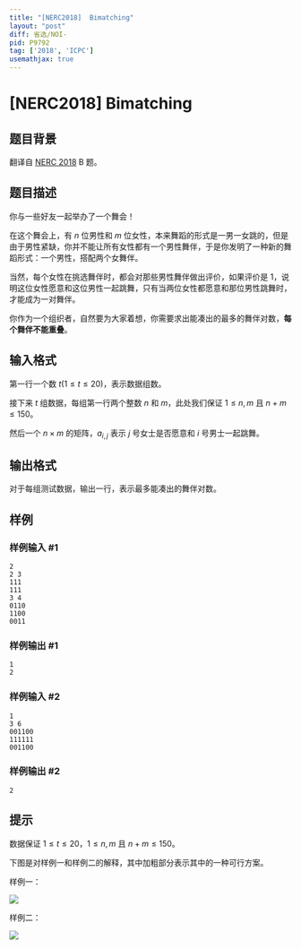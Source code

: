 ```yaml
---
title: "[NERC2018]  Bimatching"
layout: "post"
diff: 省选/NOI-
pid: P9792
tag: ['2018', 'ICPC']
usemathjax: true
---
```


# [NERC2018]  Bimatching
## 题目背景

翻译自 [NERC 2018](https://neerc.ifmo.ru/archive/2018/neerc-2018-statement.pdf) B 题。
## 题目描述

你与一些好友一起举办了一个舞会！

在这个舞会上，有 $n$ 位男性和 $m$ 位女性，本来舞蹈的形式是一男一女跳的，但是由于男性紧缺，你并不能让所有女性都有一个男性舞伴，于是你发明了一种新的舞蹈形式：一个男性，搭配两个女舞伴。

当然，每个女性在挑选舞伴时，都会对那些男性舞伴做出评价，如果评价是 $1$，说明这位女性愿意和这位男性一起跳舞，只有当两位女性都愿意和那位男性跳舞时，才能成为一对舞伴。

你作为一个组织者，自然要为大家着想，你需要求出能凑出的最多的舞伴对数，**每个舞伴不能重叠**。
## 输入格式

第一行一个数 $t (1 \leq t \leq 20)$，表示数据组数。

接下来 $t$ 组数据，每组第一行两个整数 $n$ 和 $m$，此处我们保证 $1 \leq n,m$ 且 $n + m \leq 150$。

然后一个 $n \times m$ 的矩阵，$a_{i,j}$ 表示 $j$ 号女士是否愿意和 $i$ 号男士一起跳舞。
## 输出格式

对于每组测试数据，输出一行，表示最多能凑出的舞伴对数。
## 样例

### 样例输入 #1
```
2
2 3
111
111
3 4
0110
1100
0011
```
### 样例输出 #1
```
1
2
```
### 样例输入 #2
```
1
3 6
001100
111111
001100
```
### 样例输出 #2
```
2
```
## 提示

数据保证 $1 \leq t \leq 20$，$1 \leq n, m$ 且 $n + m \leq 150$。

下图是对样例一和样例二的解释，其中加粗部分表示其中的一种可行方案。

样例一：

![](https://cdn.luogu.com.cn/upload/image_hosting/9dfwv4dr.png)

样例二：

![](https://cdn.luogu.com.cn/upload/image_hosting/woscpjcn.png)
